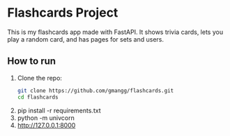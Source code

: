 # Flashcards Project

This is my flashcards app made with FastAPI. It shows trivia cards, lets you play a random card, and has pages for sets and users.

## How to run

1. Clone the repo:
   ```bash
   git clone https://github.com/gmangg/flashcards.git
   cd flashcards
2. pip install -r requirements.txt
3. python -m univcorn
4. http://127.0.0.1:8000

